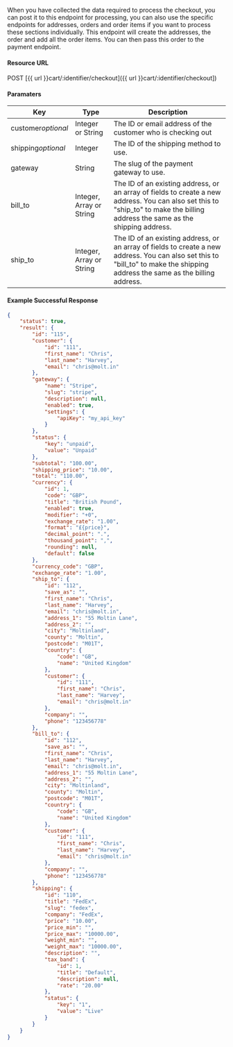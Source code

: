 <!--
@title Pass a cart to checkout
@author Moltin Ltd
@description Process the checkout data into an order.
@order 4.9

@sidebar 1
@family Cart
@rate No
@auth Yes
@format JSON
@http POST
@version beta
-->

When you have collected the data required to process the checkout, you can post it to this endpoint for processing, you can also use the specific endpoints for addresses, orders and order items if you want to process these sections individually. This endpoint will create the addresses, the order and add all the order items. You can then pass this order to the payment endpoint.


#### Resource URL
POST [{{ url }}cart/:identifier/checkout]({{ url }}cart/:identifier/checkout])


#### Paramaters
Key | Type | Description
--- | ---- | -----------
customer*optional* | Integer or String | The ID or email address of the customer who is checking out
shipping*optional* | Integer | The ID of the shipping method to use.
gateway | String | The slug of the payment gateway to use.
bill_to | Integer, Array or String | The ID of an existing address, or an array of fields to create a new address. You can also set this to "ship_to" to make the billing address the same as the shipping address.
ship_to | Integer, Array or String | The ID of an existing address, or an array of fields to create a new address. You can also set this to "bill_to" to make the shipping address the same as the billing address.

<!--code-->
#### Example Successful Response
``` json
{
    "status": true,
    "result": {
        "id": "115",
        "customer": {
            "id": "111",
            "first_name": "Chris",
            "last_name": "Harvey",
            "email": "chris@molt.in"
        },
        "gateway": {
            "name": "Stripe",
            "slug": "stripe",
            "description": null,
            "enabled": true,
            "settings": {
                "apiKey": "my_api_key"
            }
        },
        "status": {
            "key": "unpaid",
            "value": "Unpaid"
        },
        "subtotal": "100.00",
        "shipping_price": "10.00",
        "total": "110.00",
        "currency": {
            "id": 1,
            "code": "GBP",
            "title": "British Pound",
            "enabled": true,
            "modifier": "+0",
            "exchange_rate": "1.00",
            "format": "£{price}",
            "decimal_point": ".",
            "thousand_point": ",",
            "rounding": null,
            "default": false
        },
        "currency_code": "GBP",
        "exchange_rate": "1.00",
        "ship_to": {
            "id": "112",
            "save_as": "",
            "first_name": "Chris",
            "last_name": "Harvey",
            "email": "chris@molt.in",
            "address_1": "55 Moltin Lane",
            "address_2": "",
            "city": "Moltinland",
            "county": "Moltin",
            "postcode": "M01T",
            "country": {
                "code": "GB",
                "name": "United Kingdom"
            },
            "customer": {
                "id": "111",
                "first_name": "Chris",
                "last_name": "Harvey",
                "email": "chris@molt.in"
            },
            "company": "",
            "phone": "123456778"
        },
        "bill_to": {
            "id": "112",
            "save_as": "",
            "first_name": "Chris",
            "last_name": "Harvey",
            "email": "chris@molt.in",
            "address_1": "55 Moltin Lane",
            "address_2": "",
            "city": "Moltinland",
            "county": "Moltin",
            "postcode": "M01T",
            "country": {
                "code": "GB",
                "name": "United Kingdom"
            },
            "customer": {
                "id": "111",
                "first_name": "Chris",
                "last_name": "Harvey",
                "email": "chris@molt.in"
            },
            "company": "",
            "phone": "123456778"
        },
        "shipping": {
            "id": "110",
            "title": "FedEx",
            "slug": "fedex",
            "company": "FedEx",
            "price": "10.00",
            "price_min": "",
            "price_max": "10000.00",
            "weight_min": "",
            "weight_max": "10000.00",
            "description": "",
            "tax_band": {
                "id": 1,
                "title": "Default",
                "description": null,
                "rate": "20.00"
            },
            "status": {
                "key": "1",
                "value": "Live"
            }
        }
    }
}
```
<!--/code-->
